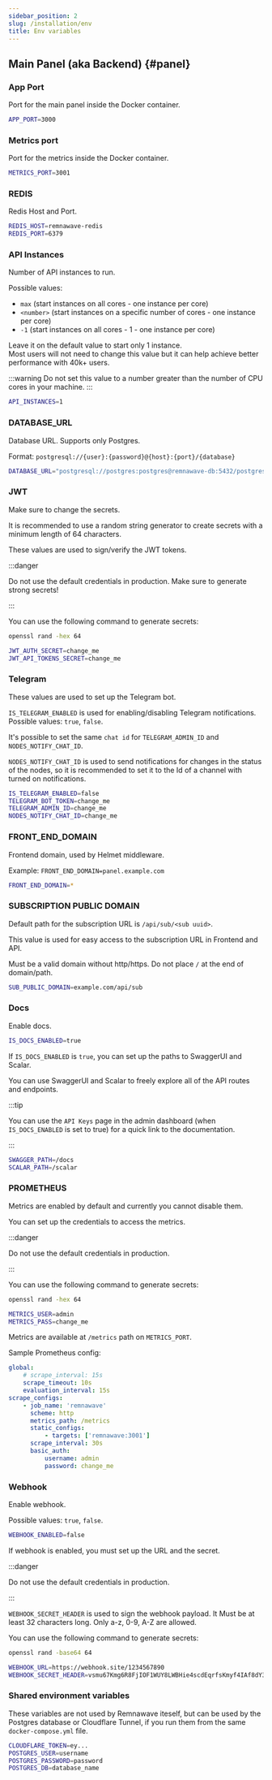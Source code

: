 ```yaml
---
sidebar_position: 2
slug: /installation/env
title: Env variables
---
```


## Main Panel (aka Backend) {#panel}

### App Port

Port for the main panel inside the Docker container.

```bash
APP_PORT=3000
```

### Metrics port

Port for the metrics inside the Docker container.

```bash
METRICS_PORT=3001
```

### REDIS

Redis Host and Port.

```bash
REDIS_HOST=remnawave-redis
REDIS_PORT=6379
```

### API Instances

Number of API instances to run.

Possible values:

- `max` (start instances on all cores - one instance per core)
- `<number>` (start instances on a specific number of cores - one instance per core)
- `-1` (start instances on all cores - 1  - one instance per core)

Leave it on the default value to start only 1 instance. \
Most users will not need to change this value but it can help achieve better performance with 40k+ users.

:::warning
Do not set this value to a number greater than the number of CPU cores in your machine.
:::

```bash
API_INSTANCES=1
```

### DATABASE_URL

Database URL. Supports only Postgres.

Format: `postgresql://{user}:{password}@{host}:{port}/{database}`

```bash
DATABASE_URL="postgresql://postgres:postgres@remnawave-db:5432/postgres"
```

### JWT

Make sure to change the secrets.

It is recommended to use a random string generator to create secrets with a minimum length of 64 characters.

These values are used to sign/verify the JWT tokens.

:::danger

Do not use the default credentials in production.
Make sure to generate strong secrets!

:::

You can use the following command to generate secrets:

```bash
openssl rand -hex 64
```

```bash
JWT_AUTH_SECRET=change_me
JWT_API_TOKENS_SECRET=change_me
```

### Telegram

These values are used to set up the Telegram bot.

`IS_TELEGRAM_ENABLED` is used for enabling/disabling Telegram notifications. Possible values: `true`, `false`.

It's possible to set the same `chat id` for `TELEGRAM_ADMIN_ID` and `NODES_NOTIFY_CHAT_ID`.

`NODES_NOTIFY_CHAT_ID` is used to send notifications for changes in the status of the nodes, so it is recommended to set it to the Id of a channel with turned on notifications.

```bash
IS_TELEGRAM_ENABLED=false
TELEGRAM_BOT_TOKEN=change_me
TELEGRAM_ADMIN_ID=change_me
NODES_NOTIFY_CHAT_ID=change_me
```

### FRONT_END_DOMAIN

Frontend domain, used by Helmet middleware.

Example: `FRONT_END_DOMAIN=panel.example.com`

```bash
FRONT_END_DOMAIN=*
```

### SUBSCRIPTION PUBLIC DOMAIN

Default path for the subscription URL is `/api/sub/<sub uuid>`.

This value is used for easy access to the subscription URL in Frontend and API.

Must be a valid domain without http/https. Do not place `/` at the end of domain/path.

```bash
SUB_PUBLIC_DOMAIN=example.com/api/sub
```

### Docs

Enable docs.

```bash
IS_DOCS_ENABLED=true
```

If `IS_DOCS_ENABLED` is `true`, you can set up the paths to SwaggerUI and Scalar.

You can use SwaggerUI and Scalar to freely explore all of the API routes and endpoints.

:::tip

You can use the `API Keys` page in the admin dashboard (when `IS_DOCS_ENABLED` is set to true) for a quick link to the documentation.

:::

```bash
SWAGGER_PATH=/docs
SCALAR_PATH=/scalar
```

### PROMETHEUS

Metrics are enabled by default and currently you cannot disable them.

You can set up the credentials to access the metrics.

:::danger

Do not use the default credentials in production.

:::

You can use the following command to generate secrets:

```bash
openssl rand -hex 64
```

```bash
METRICS_USER=admin
METRICS_PASS=change_me
```

Metrics are available at `/metrics` path on `METRICS_PORT`.

Sample Prometheus config:

```yaml
global:
    # scrape_interval: 15s
    scrape_timeout: 10s
    evaluation_interval: 15s
scrape_configs:
    - job_name: 'remnawave'
      scheme: http
      metrics_path: /metrics
      static_configs:
          - targets: ['remnawave:3001']
      scrape_interval: 30s
      basic_auth:
          username: admin
          password: change_me
```

### Webhook

Enable webhook.

Possible values: `true`, `false`.

```bash
WEBHOOK_ENABLED=false
```

If webhook is enabled, you must set up the URL and the secret.

:::danger

Do not use the default credentials in production.

:::

`WEBHOOK_SECRET_HEADER` is used to sign the webhook payload. It Must be at least 32 characters long. Only a-z, 0-9, A-Z are allowed.

You can use the following command to generate secrets:

```bash
openssl rand -base64 64
```

```bash
WEBHOOK_URL=https://webhook.site/1234567890
WEBHOOK_SECRET_HEADER=vsmu67Kmg6R8FjIOF1WUY8LWBHie4scdEqrfsKmyf4IAf8dY3nFS0wwYHkhh6ZvQ
```

### Shared environment variables

These variables are not used by Remnawave iteself, but can be used by the Postgres database or Cloudflare Tunnel, if you run them from the same `docker-compose.yml` file.

```bash
CLOUDFLARE_TOKEN=ey...
POSTGRES_USER=username
POSTGRES_PASSWORD=password
POSTGRES_DB=database_name
```
